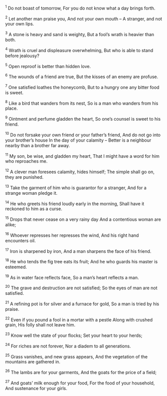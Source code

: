 <sup>1</sup> Do not boast of tomorrow, For you do not know what a day brings forth.

<sup>2</sup> Let another man praise you, And not your own mouth – A stranger, and not your own lips.

<sup>3</sup> A stone is heavy and sand is weighty, But a fool’s wrath is heavier than both.

<sup>4</sup> Wrath is cruel and displeasure overwhelming, But who is able to stand before jealousy?

<sup>5</sup> Open reproof is better than hidden love.

<sup>6</sup> The wounds of a friend are true, But the kisses of an enemy are profuse.

<sup>7</sup> One satisfied loathes the honeycomb, But to a hungry one any bitter food is sweet.

<sup>8</sup> Like a bird that wanders from its nest, So is a man who wanders from his place.

<sup>9</sup> Ointment and perfume gladden the heart, So one’s counsel is sweet to his friend.

<sup>10</sup> Do not forsake your own friend or your father’s friend, And do not go into your brother’s house In the day of your calamity – Better is a neighbour nearby than a brother far away.

<sup>11</sup> My son, be wise, and gladden my heart, That I might have a word for him who reproaches me.

<sup>12</sup> A clever man foresees calamity, hides himself; The simple shall go on, they are punished.

<sup>13</sup> Take the garment of him who is guarantor for a stranger, And for a strange woman pledge it.

<sup>14</sup> He who greets his friend loudly early in the morning, Shall have it reckoned to him as a curse.

<sup>15</sup> Drops that never cease on a very rainy day And a contentious woman are alike;

<sup>16</sup> Whoever represses her represses the wind, And his right hand encounters oil.

<sup>17</sup> Iron is sharpened by iron, And a man sharpens the face of his friend.

<sup>18</sup> He who tends the fig tree eats its fruit; And he who guards his master is esteemed.

<sup>19</sup> As in water face reflects face, So a man’s heart reflects a man.

<sup>20</sup> The grave and destruction are not satisfied; So the eyes of man are not satisfied.

<sup>21</sup> A refining pot is for silver and a furnace for gold, So a man is tried by his praise.

<sup>22</sup> Even if you pound a fool in a mortar with a pestle Along with crushed grain, His folly shall not leave him.

<sup>23</sup> Know well the state of your flocks; Set your heart to your herds;

<sup>24</sup> For riches are not forever, Nor a diadem to all generations.

<sup>25</sup> Grass vanishes, and new grass appears, And the vegetation of the mountains are gathered in.

<sup>26</sup> The lambs are for your garments, And the goats for the price of a field;

<sup>27</sup> And goats’ milk enough for your food, For the food of your household, And sustenance for your girls.

